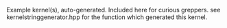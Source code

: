 Example kernel(s), auto-generated. Included here for curious greppers. see kernelstringgenerator.hpp for the function which generated this kernel. 
